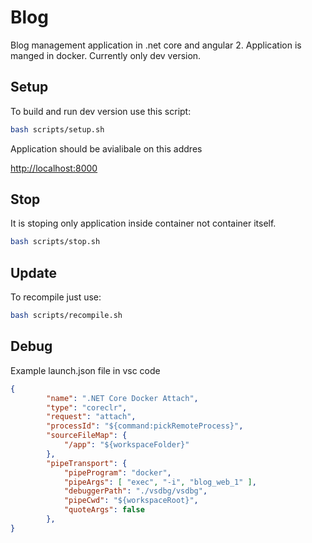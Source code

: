 # Blog

Blog management application in .net core and angular 2. Application is manged in docker. Currently only dev version.

## Setup

To build and run dev version use this script:

```bash
bash scripts/setup.sh
```

Application should be avialibale on this addres

<http://localhost:8000>

## Stop

It is stoping only application inside container not container itself.

```bash
bash scripts/stop.sh
```

## Update

To recompile just use:

```bash
bash scripts/recompile.sh
```

## Debug

Example launch.json file in vsc code

```json
{
        "name": ".NET Core Docker Attach",
        "type": "coreclr",
        "request": "attach",
        "processId": "${command:pickRemoteProcess}",
        "sourceFileMap": {
            "/app": "${workspaceFolder}"
        },
        "pipeTransport": {
            "pipeProgram": "docker",
            "pipeArgs": [ "exec", "-i", "blog_web_1" ],
            "debuggerPath": "./vsdbg/vsdbg",
            "pipeCwd": "${workspaceRoot}",
            "quoteArgs": false
        },
}
```
